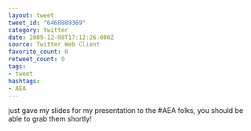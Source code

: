 ```yaml
---
layout: tweet
tweet_id: "6468889369"
category: twitter
date: 2009-12-08T17:12:26.000Z
source: Twitter Web Client
favorite_count: 0
retweet_count: 0
tags:
- tweet
hashtags:
- AEA
---
```


just gave my slides for my presentation to the #AEA folks, you should be able to grab them shortly!
